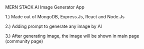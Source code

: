 MERN STACK AI Image Generator App

1.) Made out of MongoDB, Express.Js, React and Node.Js

2.) Adding prompt to generate any image by AI

3.) After generating image, the image will be shown in main page (community page)

